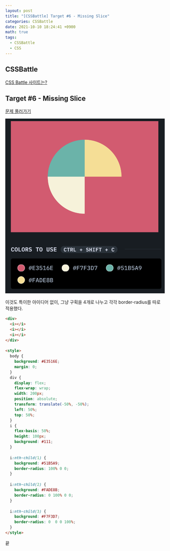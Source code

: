 ```yaml
---
layout: post
title: "[CSSBattle] Target #6 - Missing Slice"
categories: CSSBattle
date: 2021-10-10 18:24:41 +0900
math: true
tags:
  - CSSBattle
  - CSS
---
```


## CSSBattle

[CSS Battle 사이트는?](/posts/css-battle-01/)

## Target #6 - Missing Slice

[문제 풀러가기](https://cssbattle.dev/play/6)

<img src="/assets/img/posts/2021-10-10/css-battle-06/1.png" alt="문제" class="w-50">

이것도 특이한 아이디어 없이, 그냥 구획을 4개로 나누고 각각 border-radius를 따로 적용했다.

```html
<div>
  <i></i>
  <i></i>
  <i></i>
</div>

<style>  
  body {
    background: #E3516E;
  	margin: 0;
  }
  div {
    display: flex;
    flex-wrap: wrap;
    width: 200px;
    position: absolute;
    transform: translate(-50%, -50%);
    left: 50%;
   	top: 50%;
  }
  i {
    flex-basis: 50%;
    height: 100px;
    background: #111;
  }
  
  i:nth-child(1) {
    background: #51B5A9;
    border-radius: 100% 0 0;
  }
  
  i:nth-child(2) {
    background: #FADE8B;
    border-radius: 0 100% 0 0;
  }
  
  i:nth-child(3) {
    background: #F7F3D7;
    border-radius: 0  0 0 100%;
  }
</style>

```

끝
